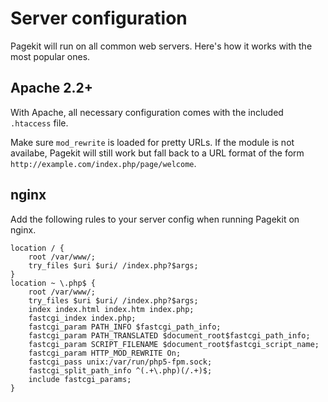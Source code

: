 # Server configuration

<p class="uk-article-lead">Pagekit will run on all common web servers. Here's how it works with the most popular ones.</p>

## Apache 2.2+

With Apache, all necessary configuration comes with the included `.htaccess` file. 

Make sure `mod_rewrite` is loaded for pretty URLs. If the module is not availabe, Pagekit will still work but fall back to a URL format of the form `http://example.com/index.php/page/welcome`.

## nginx

Add the following rules to your server config when running Pagekit on nginx.

```
location / {
    root /var/www/;
    try_files $uri $uri/ /index.php?$args;
}
location ~ \.php$ {
    root /var/www/;
    try_files $uri $uri/ /index.php?$args;
    index index.html index.htm index.php;
    fastcgi_index index.php;
    fastcgi_param PATH_INFO $fastcgi_path_info;
    fastcgi_param PATH_TRANSLATED $document_root$fastcgi_path_info;
    fastcgi_param SCRIPT_FILENAME $document_root$fastcgi_script_name;
    fastcgi_param HTTP_MOD_REWRITE On;
    fastcgi_pass unix:/var/run/php5-fpm.sock;
    fastcgi_split_path_info ^(.+\.php)(/.+)$;
    include fastcgi_params;
}
```


